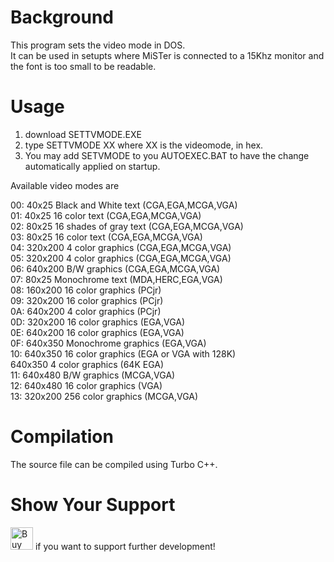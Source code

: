 # Background
This program sets the video mode in DOS.  
It can be used in setupts where MiSTer is connected to a 15Khz monitor and the font is too small to be readable.

# Usage 
1. download SETTVMODE.EXE
2. type SETTVMODE XX where XX is the videomode, in hex.
3. You may add SETVMODE to you AUTOEXEC.BAT to have the change automatically applied on startup.

Available video modes are  

00: 40x25 Black and White text (CGA,EGA,MCGA,VGA)  
01: 40x25 16 color text (CGA,EGA,MCGA,VGA)  
02: 80x25 16 shades of gray text (CGA,EGA,MCGA,VGA)  
03: 80x25 16 color text (CGA,EGA,MCGA,VGA)  
04: 320x200 4 color graphics (CGA,EGA,MCGA,VGA)  
05: 320x200 4 color graphics (CGA,EGA,MCGA,VGA)  
06: 640x200 B/W graphics (CGA,EGA,MCGA,VGA)  
07: 80x25 Monochrome text (MDA,HERC,EGA,VGA)  
08: 160x200 16 color graphics (PCjr)  
09: 320x200 16 color graphics (PCjr)  
0A: 640x200 4 color graphics (PCjr)  
0D: 320x200 16 color graphics (EGA,VGA)  
0E: 640x200 16 color graphics (EGA,VGA)  
0F: 640x350 Monochrome graphics (EGA,VGA)  
10: 640x350 16 color graphics (EGA or VGA with 128K)  
    640x350 4 color graphics (64K EGA)  
11: 640x480 B/W graphics (MCGA,VGA)  
12: 640x480 16 color graphics (VGA)  
13: 320x200 256 color graphics (MCGA,VGA)  

# Compilation 

The source file can be compiled using Turbo C++. 

# Show Your Support

<a href='https://ko-fi.com/R6R31177HE' target='_blank'><img height='36' style='border:0px;height:36px;' src='https://storage.ko-fi.com/cdn/kofi2.png?v=3' border='0' alt='Buy Me a Coffee at ko-fi.com' /></a> if you want to support further development!
